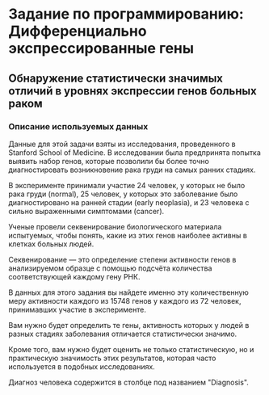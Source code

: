 # Задание по программированию: Дифференциально экспрессированные гены

## Обнаружение статистически значимых отличий в уровнях экспрессии генов больных раком

### Описание используемых данных
Данные для этой задачи взяты из исследования, проведенного в Stanford School of Medicine. В исследовании была предпринята попытка выявить набор  генов, которые позволили  бы более точно диагностировать возникновение рака груди на самых ранних стадиях.

В эксперименте принимали участие 24 человек, у которых не было рака груди (normal), 25 человек, у которых это заболевание было диагностировано на ранней стадии (early neoplasia), и 23 человека с сильно выраженными симптомами (cancer).

Ученые провели секвенирование биологического материала испытуемых, чтобы понять, какие из этих генов наиболее активны в клетках больных людей. 

Секвенирование — это определение степени активности генов в анализируемом образце с помощью подсчёта количества соответствующей каждому гену РНК.

В данных для этого задания вы найдете именно эту количественную меру активности каждого из 15748 генов у каждого из 72 человек, принимавших участие в эксперименте.

Вам нужно будет определить те гены, активность которых у людей в разных стадиях заболевания отличается статистически значимо.

Кроме того, вам нужно будет оценить не только статистическую, но и практическую значимость этих результатов, которая часто используется в подобных исследованиях.

Диагноз человека содержится в столбце под названием "Diagnosis".

